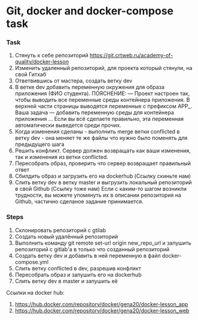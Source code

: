 Git, docker and docker-compose task
===============================

### Task
1. Стянуть к себе репозиторий https://git.crtweb.ru/academy-of-quality/docker-lesson 
2. Изменить удаленный репозиторий, для проекта который стянули, на свой Гитхаб 
3. Ответвившись от мастера, создать ветку dev 
4. В ветке dev добавить переменную окружения для образа приложения (ФИО студента). ПОЯСНЕНИЕ: — Проект настроен так, чтобы выводить все переменные среды контейнера приложения. В верхней части страницы выводятся переменные с префиксом APP_. Ваша задача — добавить переменную среды для контейнера приложения … Если вы всё сделаете правильно, эта переменная автоматически выведется среди прочих. 
5. Когда изменения сделаны - выполнить merge ветки conflicted в ветку dev - она меняет те же файлы что нужно было поменять для предыдущего шага 
6. Решить конфликт. Сервер должен возвращать как ваши изменения, так и изменения из ветки conflicted. 
7. Пересобрать образ, проверить что сервер возвращает правильный ответ 
8. Сбилдить образ и загрузить его на dockerhub (Ссылку скиньте нам) 
9. Слить ветку dev в ветку master и выгрузить локальный репозиторий в свой Github (Ссылку тоже нам) Если с каким-то шагом возникли трудности, вы можете упомянуть их в описании репозитория на Github, частично сделаное задание принимается. 

### Steps
1. Склонировать репозиторий с gtilab
2. Создать новый удалённый репозиторий
3. Выполнить команду git remote set-url origin new_repo_url и запушить репозиторий с gitlab'a в только что созданный репозиторий
4. Создать ветку dev и добавить в ней переменную в файл docker-compose.yml
5. Слить ветку conflicted в dev, разрешив конфликт
6. Пересобрать образ и запушить его на dockerhub
7. Слить ветку dev в master и запушить её

Ссылки на docker hub:
1. https://hub.docker.com/repository/docker/gena20/docker-lesson_app
2. https://hub.docker.com/repository/docker/gena20/docker-lesson_web
